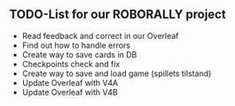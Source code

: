 ## TODO-List for our ROBORALLY project

- Read feedback and correct in our Overleaf
- Find out how to handle errors
- Create way to save cards in DB
- Checkpoints check and fix
- Create way to save and load game (spillets tilstand)
- Update Overleaf with V4A
- Update Overleaf with V4B